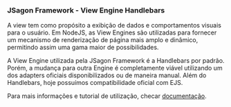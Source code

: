 ### JSagon Framework - View Engine Handlebars

A view tem como propósito a exibição de dados e comportamentos visuais para o usuário. Em NodeJS, as View Engines são utilizadas para fornecer um mecanismo de renderização de página mais amplo e dinâmico, permitindo assim uma gama maior de possibilidades.

A View Engine utilizada pela JSagon Framework é a Handlebars por padrão. Porém, a mudança para outra Engine é completamente viável utilizando um dos adapters oficiais disponibilizados ou de maneira manual. Além do Handlebars, hoje possuímos compatibilidade oficial com EJS.

Para mais informações e tutorial de utilização, checar [documentação](https://jsagon.com/jsagon-nodejs-framework).